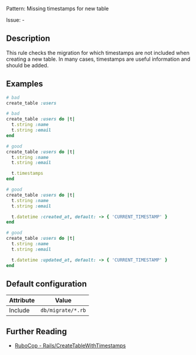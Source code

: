 Pattern: Missing timestamps for new table

Issue: -

## Description

This rule checks the migration for which timestamps are not included when creating a new table. In many cases, timestamps are useful information and should be added.

## Examples

```ruby
# bad
create_table :users

# bad
create_table :users do |t|
  t.string :name
  t.string :email
end

# good
create_table :users do |t|
  t.string :name
  t.string :email

  t.timestamps
end

# good
create_table :users do |t|
  t.string :name
  t.string :email

  t.datetime :created_at, default: -> { 'CURRENT_TIMESTAMP' }
end

# good
create_table :users do |t|
  t.string :name
  t.string :email

  t.datetime :updated_at, default: -> { 'CURRENT_TIMESTAMP' }
end
```

## Default configuration

Attribute | Value
--- | ---
Include | `db/migrate/*.rb`

## Further Reading

* [RuboCop - Rails/CreateTableWithTimestamps](https://docs.rubocop.org/rubocop-rails/cops_rails.html#railscreatetablewithtimestamps)
